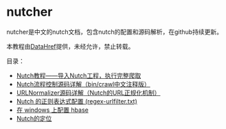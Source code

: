 # nutcher
nutcher是中文的nutch文档，包含nutch的配置和源码解析，在github持续更新。

本教程由[DataHref](http://datahref.com/)提供，未经允许，禁止转载。

目录：

+ [Nutch教程——导入Nutch工程，执行完整爬取](http://datahref.com/topics/1624)
+ [Nutch流程控制源码详解（bin/crawl中文注释版）](http://datahref.com/topics/1616)
+ [URLNormalizer源码详解（Nutch的URL正规化机制）](http://datahref.com/topics/1625)
+ [Nutch 的正则表达式配置 (regex-urlfilter.txt)](http://datahref.com/topics/1626)
+ [在 windows 上配置 hbase](http://datahref.com/topics/1628)
+ [Nutch的定位](http://datahref.com/topics/1627)
